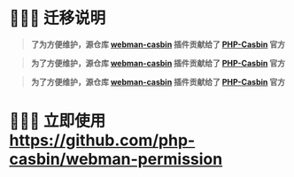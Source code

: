 # 🔰🔰🔰 迁移说明
> **了为方便维护，源仓库 [webman-casbin](https://github.com/Tinywan/webman-casbin ) 插件贡献给了 [PHP-Casbin](https://github.com/php-casbin/webman-permission) 官方**

> **为了方便维护，源仓库 [webman-casbin](https://github.com/Tinywan/webman-casbin )  插件贡献给了 [PHP-Casbin](https://github.com/php-casbin/webman-permission) 官方**

> **为了方便维护，源仓库 [webman-casbin](https://github.com/Tinywan/webman-casbin )  插件贡献给了 [PHP-Casbin](https://github.com/php-casbin/webman-permission) 官方**

# 🔰🔰🔰 立即使用 https://github.com/php-casbin/webman-permission

